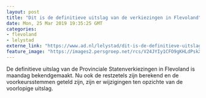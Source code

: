 ```yaml
---
layout: post
title: "Dit is de definitieve uitslag van de verkiezingen in Flevoland"
date: Mon, 25 Mar 2019 19:35:25 GMT
categories: 
- flevoland 
- lelystad 
externe_link: "https://www.ad.nl/lelystad/dit-is-de-definitieve-uitslag-van-de-verkiezingen-in-flevoland~ac49b60f/"
feature_image: "https://images2.persgroep.net/rcs/V24JYIy1CFO9gKHLdPskXzxv5Go/diocontent/143846153/_fitwidth/400/?appId=21791a8992982cd8da851550a453bd7f&quality=0.7"
---
```


De definitieve uitslag van de Provinciale Statenverkiezingen in Flevoland is maandag bekendgemaakt. Nu ook de restzetels zijn berekend en de voorkeursstemmen geteld zijn, zijn er wijzigingen ten opzichte van de voorlopige uitslag.
